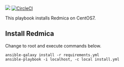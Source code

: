 [![](https://github.com/ansible-playbooks-centos7/redmica_install/workflows/build/badge.svg)](https://github.com/ansible-playbooks-centos7/redmica_install/actions?query=workflow%3Abuild)
[![CircleCI](https://circleci.com/gh/ansible-playbooks-centos7/redmica_install.svg?style=svg)](https://circleci.com/gh/ansible-playbooks-centos7/redmica_install)


This playbook installs Redmica on CentOS7.

## Install Redmica

Change to root and execute commands below.

```
ansible-galaxy install -r requirements.yml
ansible-playbook -i localhost, -c local install.yml
```


